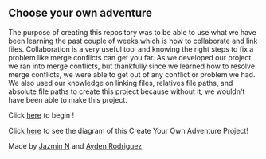 ## Choose your own adventure

The purpose of creating this repository was to be able to use what we have been learning the past couple of weeks which is how to collaborate and link files.  Collaboration is a very useful tool and knowing the right steps to fix a problem like merge conflicts can get you far. As we developed our project we ran into merge conflicts, but thankfully since we learned how to resolve merge conflicts, we were able to get out of any conflict or problem we had. We also used our knowledge on linking files, relatives file paths, and absolute file paths to create this project because without it, we wouldn't have been able to make this project.

Click [here](https://github.com/jazminn7822/haunted-house-adventure/blob/master/situations/abandoned-house.1.md) to begin !

Click [here](https://docs.google.com/drawings/d/1vLHO0SSbJXe_TXP5GylnsEiTBz-xDDw5HRLUNgrx5DY/edit?usp=sharing) to see the diagram of this Create Your Own Adventure Project!

Made by [Jazmin N](https://github.com/jazminn7822) and [Ayden Rodriguez](https://github.com/aydenr7109)
